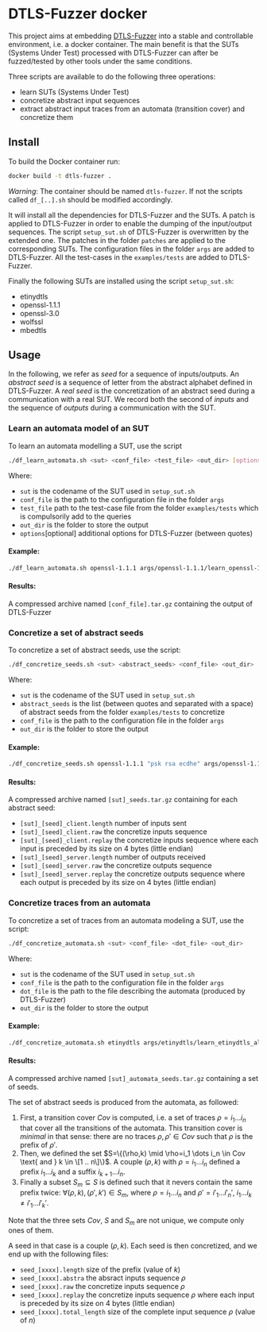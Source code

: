 # DTLS-Fuzzer docker

This project aims at embedding [DTLS-Fuzzer](https://github.com/assist-project/dtls-fuzzer) into a stable and controllable environment, i.e. a docker container.
The main benefit is that the SUTs (Systems Under Test) processed with DTLS-Fuzzer can after be fuzzed/tested by other tools under the same conditions.

Three scripts are available to do the following three operations:
 - learn SUTs (Systems Under Test)
 - concretize abstract input sequences
 - extract abstract input traces from an automata (transition cover) and concretize them


## Install

To build the Docker container run:
```sh
docker build -t dtls-fuzzer .
```
*Warning*: The container should be named `dtls-fuzzer`. If not the scripts called `df_[..].sh` should be modified accordingly.

It will install all the dependencies for DTLS-Fuzzer and the SUTs.
A patch is applied to DTLS-Fuzzer in order to enable the dumping of the input/output sequences.
The script `setup_sut.sh` of DTLS-Fuzzer is overwritten by the extended one.
The patches in the folder `patches` are applied to the corresponding SUTs.
The configuration files in the folder `args` are added to DTLS-Fuzzer. 
All the test-cases in the `examples/tests` are added to DTLS-Fuzzer.

Finally the following SUTs are installed using the script `setup_sut.sh`:
 - etinydtls
 - openssl-1.1.1
 - openssl-3.0
 - wolfssl
 - mbedtls


## Usage

In the following, we refer as *seed* for a sequence of inputs/outputs.
An *abstract seed* is a sequence of letter from the abstract alphabet defined in DTLS-Fuzzer.
A *real seed* is the concretization of an abstract seed during a communication with a real SUT.
We record both the second of *inputs* and the sequence of *outputs* during a communication with the SUT.


### Learn an automata model of an SUT

To learn an automata modelling a SUT, use the script
```sh
./df_learn_automata.sh <sut> <conf_file> <test_file> <out_dir> [options]
```
Where:
 - `sut` is the codename of the SUT used in `setup_sut.sh`
 - `conf_file` is the path to the configuration file in the folder `args`
 - `test_file` path to the test-case file from the folder `examples/tests` which is compulsorily add to the queries
 - `out_dir` is the folder to store the output
 - `options`[optional] additional options for DTLS-Fuzzer (between quotes)

#### Example:
```sh
./df_learn_automata.sh openssl-1.1.1 args/openssl-1.1.1/learn_openssl-1.1.1_all_cert_req_rwalk_incl examples/tests/dhe_ecdhe_psk_rsa_cert results-learning/
```

#### Results:
A compressed archive named `[conf_file].tar.gz` containing the output of DTLS-Fuzzer



### Concretize a set of abstract seeds

To concretize a set of abstract seeds, use the script:
```sh
./df_concretize_seeds.sh <sut> <abstract_seeds> <conf_file> <out_dir>
```
Where:
 - `sut` is the codename of the SUT used in `setup_sut.sh`
 - `abstract_seeds` is the list (between quotes and separated with a space) of abstract seeds from the folder `examples/tests` to concretize
 - `conf_file` is the path to the configuration file in the folder `args`
 - `out_dir` is the folder to store the output

#### Example:
```sh
./df_concretize_seeds.sh openssl-1.1.1 "psk rsa ecdhe" args/openssl-1.1.1/learn_openssl-1.1.1_all_cert_none_rwalk_incl results-seeds/
```

#### Results:
A compressed archive named `[sut]_seeds.tar.gz` containing for each abstract seed:
 - `[sut]_[seed]_client.length` number of inputs sent
 - `[sut]_[seed]_client.raw` the concretize inputs sequence
 - `[sut]_[seed]_client.replay` the concretize inputs sequence where each input is preceded by its size on 4 bytes (little endian)
 - `[sut]_[seed]_server.length` number of outputs received
 - `[sut]_[seed]_server.raw` the concretize outputs sequence
 - `[sut]_[seed]_server.replay` the concretize outputs sequence where each output is preceded by its size on 4 bytes (little endian)



### Concretize traces from an automata

To concretize a set of traces from an automata modeling a SUT, use the script:
```sh
./df_concretize_automata.sh <sut> <conf_file> <dot_file> <out_dir>
```
Where:
 - `sut` is the codename of the SUT used in `setup_sut.sh`
 - `conf_file` is the path to the configuration file in the folder `args`
 - `dot_file` is the path to the file describing the automata (produced by DTLS-Fuzzer)
 - `out_dir` is the folder to store the output

#### Example:
```sh
./df_concretize_automata.sh etinydtls args/etinydtls/learn_etinydtls_all_cert_req_rwalk automata/etinydtls.dot results-automata-seeds/
```

#### Results:
A compressed archive named `[sut]_automata_seeds.tar.gz` containing a set of seeds.

The set of abstract seeds is produced from the automata, as followed:
1. First, a transition cover $Cov$ is computed, i.e. a set of traces $\rho=i_1 \dots i_n$ that cover all the transitions of the automata. This transition cover is *minimal* in that sense: there are no traces $\rho,\rho'\in Cov$ such that $\rho$ is the prefix of $\rho'$.
2. Then, we defined the set $S=\{(\rho,k) \mid \rho=i_1 \dots i_n \in Cov \text{ and } k \in \[1 .. n\]\}$. A couple $(\rho,k)$ with $\rho=i_1 \dots i_n$ defined a prefix $i_1 \dots i_k$ and a suffix $i_{k+1} \dots i_n$.
3. Finally a subset $S_m \subseteq S$ is defined such that it nevers contain the same prefix twice: $\forall (\rho,k), (\rho',k') \in S_m$, where $\rho=i_1 \dots i_n$ and $\rho'=i'_1 \dots i'_n'$, $i_1 \dots i_k \neq i'_1 \dots i'_k'$.

Note that the three sets $Cov$, $S$ and $S_m$ are not unique, we compute only ones of them.

A seed in that case is a couple $(\rho, k)$.
Each seed is then concretized, and we end up with the following files:
 - `seed_[xxxx].length` size of the prefix (value of $k$)
 - `seed_[xxxx].abstra` the absract inputs sequence $\rho$
 - `seed_[xxxx].raw` the concretize inputs sequence $\rho$
 - `seed_[xxxx].replay` the concretize inputs sequence $\rho$ where each input is preceded by its size on 4 bytes (little endian)
 - `seed_[xxxx].total_length` size of the complete input sequence $\rho$ (value of $n$)

